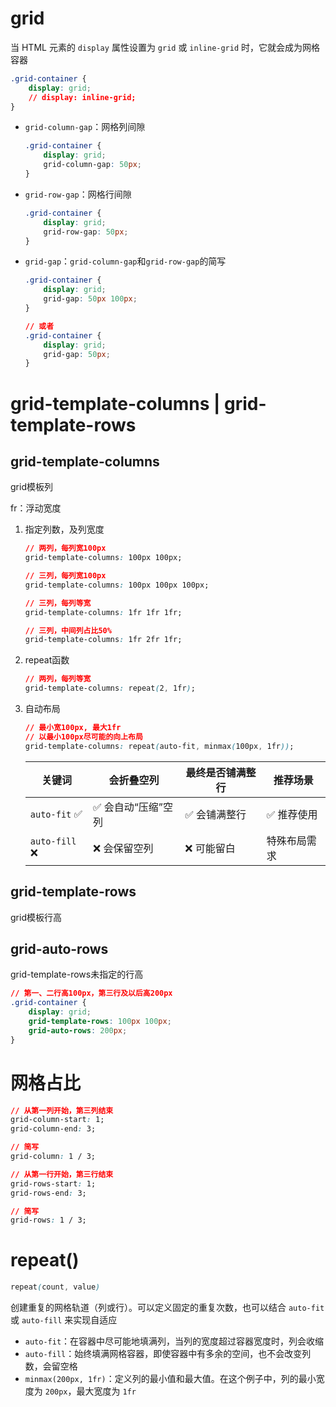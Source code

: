 # grid

当 HTML 元素的 `display` 属性设置为 `grid` 或 `inline-grid` 时，它就会成为网格容器

```css
.grid-container {
	display: grid;
    // display: inline-grid;
}
```

- `grid-column-gap`：网格列间隙

  ```css
  .grid-container {
      display: grid;
      grid-column-gap: 50px;
  }
  ```

- `grid-row-gap`：网格行间隙

  ```css
  .grid-container {
      display: grid;
      grid-row-gap: 50px;
  }
  ```

- `grid-gap`：`grid-column-gap`和`grid-row-gap`的简写

  ```css
  .grid-container {
      display: grid;
      grid-gap: 50px 100px;
  }
  
  // 或者
  .grid-container {
      display: grid;
      grid-gap: 50px;
  }
  ```

   

# grid-template-columns | grid-template-rows

## grid-template-columns

grid模板列

fr：浮动宽度

1. 指定列数，及列宽度

   ```css
   // 两列，每列宽100px
   grid-template-columns: 100px 100px;
   
   // 三列，每列宽100px
   grid-template-columns: 100px 100px 100px;
   
   // 三列，每列等宽
   grid-template-columns: 1fr 1fr 1fr;
   
   // 三列，中间列占比50%
   grid-template-columns: 1fr 2fr 1fr;
   ```

2. repeat函数

   ```css
   // 两列，每列等宽
   grid-template-columns: repeat(2, 1fr);
   ```

3. 自动布局

   ```css
   // 最小宽100px, 最大1fr
   // 以最小100px尽可能的向上布局
   grid-template-columns: repeat(auto-fit, minmax(100px, 1fr));
   ```

   | 关键词        | 会折叠空列         | 最终是否铺满整行 | 推荐场景     |
   | ------------- | ------------------ | ---------------- | ------------ |
   | `auto-fit` ✅  | ✅ 会自动“压缩”空列 | ✅ 会铺满整行     | ✅ 推荐使用   |
   | `auto-fill` ❌ | ❌ 会保留空列       | ❌ 可能留白       | 特殊布局需求 |



## grid-template-rows

grid模板行高



## grid-auto-rows

grid-template-rows未指定的行高

```css
// 第一、二行高100px，第三行及以后高200px
.grid-container {
    display: grid;
    grid-template-rows: 100px 100px;
    grid-auto-rows: 200px;
}
```



# 网格占比

```css
// 从第一列开始，第三列结束
grid-column-start: 1;
grid-column-end: 3;

// 简写
grid-column: 1 / 3;
```

```css
// 从第一行开始，第三行结束
grid-rows-start: 1;
grid-rows-end: 3;

// 简写
grid-rows: 1 / 3;
```



# repeat()

```css
repeat(count, value)
```

创建重复的网格轨道（列或行）。可以定义固定的重复次数，也可以结合 `auto-fit` 或 `auto-fill` 来实现自适应

- `auto-fit`：在容器中尽可能地填满列，当列的宽度超过容器宽度时，列会收缩
- `auto-fill`：始终填满网格容器，即使容器中有多余的空间，也不会改变列数，会留空格
- `minmax(200px, 1fr)`：定义列的最小值和最大值。在这个例子中，列的最小宽度为 `200px`，最大宽度为 `1fr`
